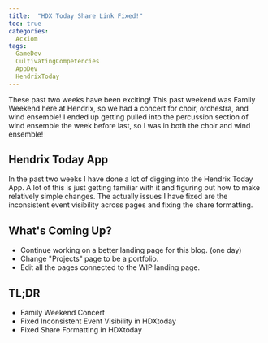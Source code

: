 ```yaml
---
title:  "HDX Today Share Link Fixed!"
toc: true
categories:
  Acxiom
tags:
  GameDev
  CultivatingCompetencies
  AppDev
  HendrixToday
---
```


These past two weeks have been exciting! This past weekend was Family Weekend here at Hendrix,
so we had a concert for choir, orchestra, and wind ensemble! I ended up getting pulled into
the percussion section of wind ensemble the week before last, so I was in both the choir and wind ensemble!


## Hendrix Today App

In the past two weeks I have done a lot of digging into the Hendrix Today App.
A lot of this is just getting familiar with it and figuring out how to make relatively simple changes.
The actually issues I have fixed are the inconsistent event visibility across pages and fixing the share formatting.

## What's Coming Up?

- Continue working on a better landing page for this blog. (one day)
- Change "Projects" page to be a portfolio.
- Edit all the pages connected to the WIP landing page.

## TL;DR

- Family Weekend Concert
- Fixed Inconsistent Event Visibility in HDXtoday
- Fixed Share Formatting in HDXtoday